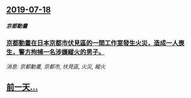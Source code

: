 ## [2019-07-18](/news/2019/07/18/index.md)

##### 京都動畫
### [京都動畫在日本京都市伏見區的一間工作室發生火災，造成一人喪生，警方拘捕一名涉嫌縱火的男子。 ](/news/2019/07/18/京都動畫在日本京都市伏見區的一間工作室發生火災-造成一人喪生-警方拘捕一名涉嫌縱火的男子.md)
_消息: 京都動畫, 京都市, 伏見區, 火災, 縱火_

## [前一天...](/news/2019/07/15/index.md)

